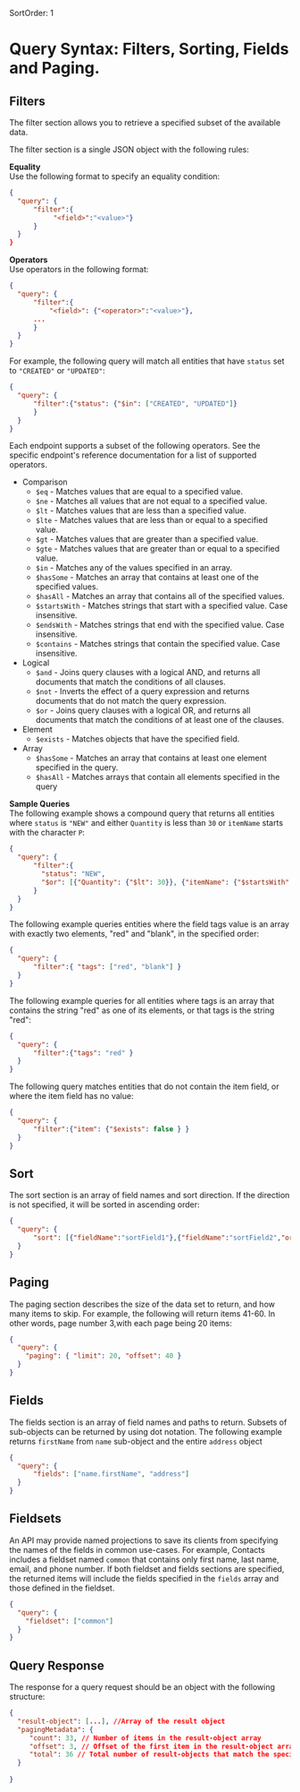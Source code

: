 SortOrder: 1
# Query Syntax: Filters, Sorting, Fields and Paging.



## Filters
The filter section allows you to retrieve a specified subset of the available data.

The filter section is a single JSON object with the following rules:

**Equality**  
Use the following format to specify an equality condition:
```JSON
{ 
  "query": {
      "filter":{
           "<field>":"<value>"}
      }
  }
}
```

**Operators**  
Use operators in the following format: 
```JSON
{ 
  "query": {
      "filter":{
          "<field>": {"<operator>":"<value>"},
      ...
      }
  }
}
```
For example, the following query will match all entities that have `status` set to `"CREATED"` or `"UPDATED"`:

```JSON  
{ 
  "query": {
      "filter":{"status": {"$in": ["CREATED", "UPDATED"]}
      }
  }
} 
```

Each endpoint supports a subset of the following operators. See the specific endpoint's reference documentation for a list of supported operators.  

- Comparison
  + `$eq` - Matches values that are equal to a specified value.
  + `$ne` - Matches all values that are not equal to a specified value.
  + `$lt` - Matches values that are less than a specified value.
  + `$lte` - Matches values that are less than or equal to a specified value.
  + `$gt` - Matches values that are greater than a specified value.
  + `$gte` - Matches values that are greater than or equal to a specified value.
  + `$in` - Matches any of the values specified in an array.
  + `$hasSome` - Matches an array that contains at least one of the specified values.
  + `$hasAll` - Matches an array that contains all of the specified values.
  + `$startsWith` - Matches strings that start with a specified value. Case insensitive.
  + `$endsWith` - Matches strings that end with the specified value. Case insensitive.
  + `$contains` - Matches strings that contain the specified value. Case insensitive.
- Logical
  + `$and` - Joins query clauses with a logical AND, and returns all documents that match the conditions of all clauses.
  + `$not` - Inverts the effect of a query expression and returns documents that do not match the query expression.
  + `$or` - Joins query clauses with a logical OR, and returns all documents that match the conditions of at least one of the clauses.
- Element
  + `$exists` - Matches objects that have the specified field.
- Array
  + `$hasSome` - Matches an array that contains at least one element specified in the query.
  + `$hasAll` - Matches arrays that contain all elements specified in the query



**Sample Queries**  
The following example shows a compound query that returns all entities where `status` is `"NEW"` and either `Quantity` is less than `30` or `itemName` starts with the character `P`:

```JSON
{ 
  "query": {
      "filter":{
        "status": "NEW",
        "$or": [{"Quantity": {"$lt": 30}}, {"itemName": {"$startsWith": "P"}}]
      }
  }
}    
```

The following example queries entities where the field tags value is an array with exactly two elements, "red" and "blank", in the specified order:

```JSON
{ 
  "query": {
      "filter":{ "tags": ["red", "blank"] }
  }
}  
```

The following example queries for all entities where tags is an array that contains the string "red" as one of its elements, or that tags is the string "red":

```JSON 
{ 
  "query": {
      "filter":{"tags": "red" } 
  }
}      
```

The following query matches entities that do not contain the item field, or where the item field has no value:

```JSON
{ 
  "query": {
      "filter":{"item": {"$exists": false } }
  }
}     
```
## Sort 
The sort section is an array of field names and sort direction. If the direction is not specified, it will be sorted in ascending order:

```JSON
{ 
  "query": {
      "sort": [{"fieldName":"sortField1"},{"fieldName":"sortField2","order":"DESC"}]
  }
}      
```

## Paging
The paging section describes the size of the data set to return, and how many items to skip. For example, the following will return items 41-60. In other words, page number 3,with each page being 20 items:

```JSON
{ 
  "query": {    
    "paging": { "limit": 20, "offset": 40 }
  }
}  
```

## Fields
The fields section is an array of field names and paths to return. Subsets of sub-objects can be returned by using dot notation. The following example returns `firstName` from `name` sub-object and the entire `address` object

```JSON
{ 
  "query": {    
      "fields": ["name.firstName", "address"]
  }
}  
```
## Fieldsets
An API may provide named projections to save its clients from specifying the names of the fields in common use-cases.
For example, Contacts includes a fieldset named `common` that contains only first name, last name, email, and phone number. If both fieldset and fields sections are specified, the returned items will include the fields specified in the `fields` array and those defined in the fieldset.

```JSON
{ 
  "query": {    
    "fieldset": ["common"]
  }
}    
```
## Query Response
The response for a query request should be an object with the following structure:

```JSON
{
  "result-object": [...], //Array of the result object
  "pagingMetadata": {
     "count": 33, // Number of items in the result-object array
     "offset": 3, // Offset of the first item in the result-object array
     "total": 36 // Total number of result-objects that match the specified filters.
  }
 
}
```
